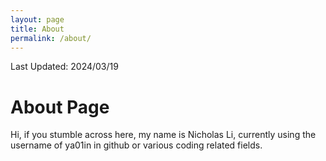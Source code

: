```yaml
---
layout: page
title: About
permalink: /about/
---
```


Last Updated: 2024/03/19

# About Page

Hi, if you stumble across here, my name is Nicholas Li, currently using the username of ya01in in github or various coding related fields.
